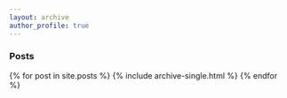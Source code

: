 ```yaml
---
layout: archive
author_profile: true
---
```


<h3 class="archive__subtitle">Posts</h3>

{% for post in site.posts %}
  {% include archive-single.html %}
{% endfor %}
